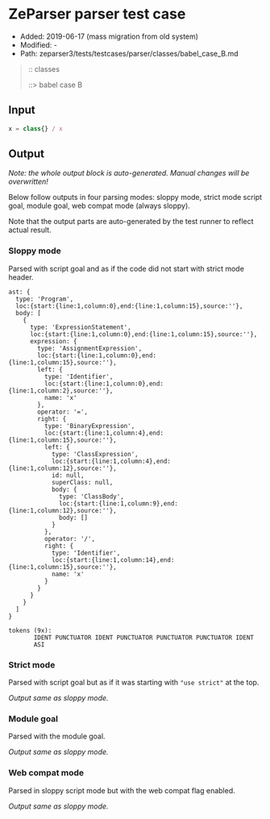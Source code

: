 # ZeParser parser test case

- Added: 2019-06-17 (mass migration from old system)
- Modified: -
- Path: zeparser3/tests/testcases/parser/classes/babel_case_B.md

> :: classes
>
> ::> babel case B

## Input

`````js
x = class{} / x
`````

## Output

_Note: the whole output block is auto-generated. Manual changes will be overwritten!_

Below follow outputs in four parsing modes: sloppy mode, strict mode script goal, module goal, web compat mode (always sloppy).

Note that the output parts are auto-generated by the test runner to reflect actual result.

### Sloppy mode

Parsed with script goal and as if the code did not start with strict mode header.

`````
ast: {
  type: 'Program',
  loc:{start:{line:1,column:0},end:{line:1,column:15},source:''},
  body: [
    {
      type: 'ExpressionStatement',
      loc:{start:{line:1,column:0},end:{line:1,column:15},source:''},
      expression: {
        type: 'AssignmentExpression',
        loc:{start:{line:1,column:0},end:{line:1,column:15},source:''},
        left: {
          type: 'Identifier',
          loc:{start:{line:1,column:0},end:{line:1,column:2},source:''},
          name: 'x'
        },
        operator: '=',
        right: {
          type: 'BinaryExpression',
          loc:{start:{line:1,column:4},end:{line:1,column:15},source:''},
          left: {
            type: 'ClassExpression',
            loc:{start:{line:1,column:4},end:{line:1,column:12},source:''},
            id: null,
            superClass: null,
            body: {
              type: 'ClassBody',
              loc:{start:{line:1,column:9},end:{line:1,column:12},source:''},
              body: []
            }
          },
          operator: '/',
          right: {
            type: 'Identifier',
            loc:{start:{line:1,column:14},end:{line:1,column:15},source:''},
            name: 'x'
          }
        }
      }
    }
  ]
}

tokens (9x):
       IDENT PUNCTUATOR IDENT PUNCTUATOR PUNCTUATOR PUNCTUATOR IDENT
       ASI
`````

### Strict mode

Parsed with script goal but as if it was starting with `"use strict"` at the top.

_Output same as sloppy mode._

### Module goal

Parsed with the module goal.

_Output same as sloppy mode._

### Web compat mode

Parsed in sloppy script mode but with the web compat flag enabled.

_Output same as sloppy mode._
